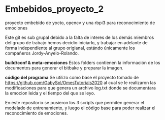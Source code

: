 # Embebidos_proyecto_2
proyecto embebido de yocto, opencv y una rbpi3 para reconocimiento de emociones

Este git es sub grupal debido a la falta de interes de los demás miembros del grupo de trabajo hemos decidio iniciarlo, y trabajar en adelante de forma independiente al grupo origianal, estándo únicamente los compañeros Jordy-Anyelo-Rolando.

**build/conf   &   meta-emociones**
Estos folders contienen la información de los documentos para generar el bitbake y preparar la imagen.

**código del programa**
Se utilizo como base el proyecto tomado de https://github.com/GabySol/OmesTutorials2020  al cual se le realizaron las modificaciones para que genera un archivo log.txt donde 
se documentara la emocion leida y el tiempo del que se leyo.

En este repositorio se pusieron los 3 scripts que permiten generar el modelado de entrenamiento, y luego el código base para poder realizar el reconocimiento de emociones.

